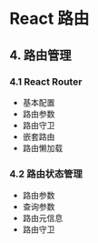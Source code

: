 # React 路由


## 4. 路由管理

### 4.1 React Router
- 基本配置
- 路由参数
- 路由守卫
- 嵌套路由
- 路由懒加载

### 4.2 路由状态管理
- 路由参数
- 查询参数
- 路由元信息
- 路由守卫
